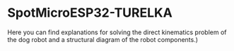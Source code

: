 # SpotMicroESP32-TURELKA
Here you can find explanations for solving the direct kinematics problem of the dog robot and a structural diagram of the robot components.)
